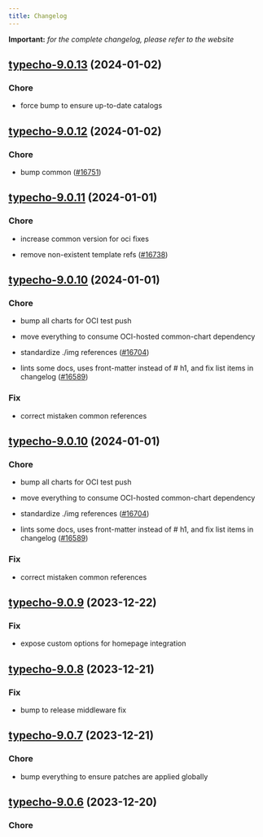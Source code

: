 ```yaml
---
title: Changelog
---
```


**Important:**
*for the complete changelog, please refer to the website*



## [typecho-9.0.13](https://github.com/truecharts/charts/compare/typecho-9.0.12...typecho-9.0.13) (2024-01-02)

### Chore



- force bump to ensure up-to-date catalogs


## [typecho-9.0.12](https://github.com/truecharts/charts/compare/typecho-9.0.11...typecho-9.0.12) (2024-01-02)

### Chore



- bump common ([#16751](https://github.com/truecharts/charts/issues/16751))


## [typecho-9.0.11](https://github.com/truecharts/charts/compare/typecho-9.0.10...typecho-9.0.11) (2024-01-01)

### Chore



- increase common version for oci fixes

- remove non-existent template refs ([#16738](https://github.com/truecharts/charts/issues/16738))


## [typecho-9.0.10](https://github.com/truecharts/charts/compare/typecho-9.0.9...typecho-9.0.10) (2024-01-01)

### Chore



- bump all charts for OCI test push

- move everything to consume OCI-hosted common-chart dependency

- standardize ./img references ([#16704](https://github.com/truecharts/charts/issues/16704))

- lints some docs, uses front-matter instead of # h1, and fix list items in changelog ([#16589](https://github.com/truecharts/charts/issues/16589))

### Fix



- correct mistaken common references


## [typecho-9.0.10](https://github.com/truecharts/charts/compare/typecho-9.0.9...typecho-9.0.10) (2024-01-01)

### Chore



- bump all charts for OCI test push

- move everything to consume OCI-hosted common-chart dependency

- standardize ./img references ([#16704](https://github.com/truecharts/charts/issues/16704))

- lints some docs, uses front-matter instead of # h1, and fix list items in changelog ([#16589](https://github.com/truecharts/charts/issues/16589))

### Fix



- correct mistaken common references
## [typecho-9.0.9](https://github.com/truecharts/charts/compare/typecho-9.0.8...typecho-9.0.9) (2023-12-22)

### Fix

- expose custom options for homepage integration

## [typecho-9.0.8](https://github.com/truecharts/charts/compare/typecho-9.0.7...typecho-9.0.8) (2023-12-21)

### Fix

- bump to release middleware fix

## [typecho-9.0.7](https://github.com/truecharts/charts/compare/typecho-9.0.6...typecho-9.0.7) (2023-12-21)

### Chore

- bump everything to ensure patches are applied globally

## [typecho-9.0.6](https://github.com/truecharts/charts/compare/typecho-9.0.5...typecho-9.0.6) (2023-12-20)

### Chore
